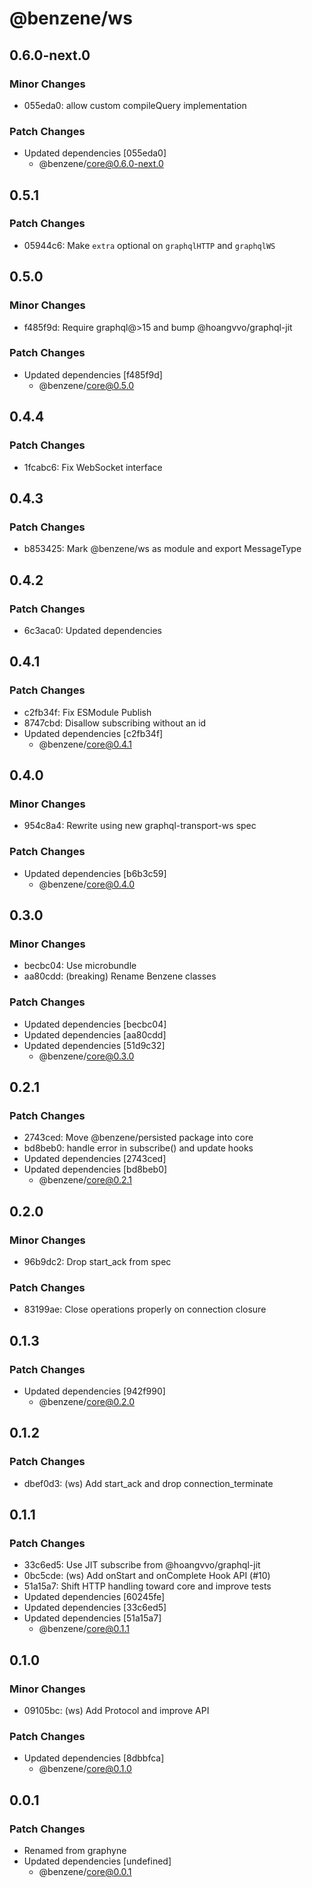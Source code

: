 # @benzene/ws

## 0.6.0-next.0

### Minor Changes

- 055eda0: allow custom compileQuery implementation

### Patch Changes

- Updated dependencies [055eda0]
  - @benzene/core@0.6.0-next.0

## 0.5.1

### Patch Changes

- 05944c6: Make `extra` optional on `graphqlHTTP` and `graphqlWS`

## 0.5.0

### Minor Changes

- f485f9d: Require graphql@>15 and bump @hoangvvo/graphql-jit

### Patch Changes

- Updated dependencies [f485f9d]
  - @benzene/core@0.5.0

## 0.4.4

### Patch Changes

- 1fcabc6: Fix WebSocket interface

## 0.4.3

### Patch Changes

- b853425: Mark @benzene/ws as module and export MessageType

## 0.4.2

### Patch Changes

- 6c3aca0: Updated dependencies

## 0.4.1

### Patch Changes

- c2fb34f: Fix ESModule Publish
- 8747cbd: Disallow subscribing without an id
- Updated dependencies [c2fb34f]
  - @benzene/core@0.4.1

## 0.4.0

### Minor Changes

- 954c8a4: Rewrite using new graphql-transport-ws spec

### Patch Changes

- Updated dependencies [b6b3c59]
  - @benzene/core@0.4.0

## 0.3.0

### Minor Changes

- becbc04: Use microbundle
- aa80cdd: (breaking) Rename Benzene classes

### Patch Changes

- Updated dependencies [becbc04]
- Updated dependencies [aa80cdd]
- Updated dependencies [51d9c32]
  - @benzene/core@0.3.0

## 0.2.1

### Patch Changes

- 2743ced: Move @benzene/persisted package into core
- bd8beb0: handle error in subscribe() and update hooks
- Updated dependencies [2743ced]
- Updated dependencies [bd8beb0]
  - @benzene/core@0.2.1

## 0.2.0

### Minor Changes

- 96b9dc2: Drop start_ack from spec

### Patch Changes

- 83199ae: Close operations properly on connection closure

## 0.1.3

### Patch Changes

- Updated dependencies [942f990]
  - @benzene/core@0.2.0

## 0.1.2

### Patch Changes

- dbef0d3: (ws) Add start_ack and drop connection_terminate

## 0.1.1

### Patch Changes

- 33c6ed5: Use JIT subscribe from @hoangvvo/graphql-jit
- 0bc5cde: (ws) Add onStart and onComplete Hook API (#10)
- 51a15a7: Shift HTTP handling toward core and improve tests
- Updated dependencies [60245fe]
- Updated dependencies [33c6ed5]
- Updated dependencies [51a15a7]
  - @benzene/core@0.1.1

## 0.1.0

### Minor Changes

- 09105bc: (ws) Add Protocol and improve API

### Patch Changes

- Updated dependencies [8dbbfca]
  - @benzene/core@0.1.0

## 0.0.1

### Patch Changes

- Renamed from graphyne
- Updated dependencies [undefined]
  - @benzene/core@0.0.1
